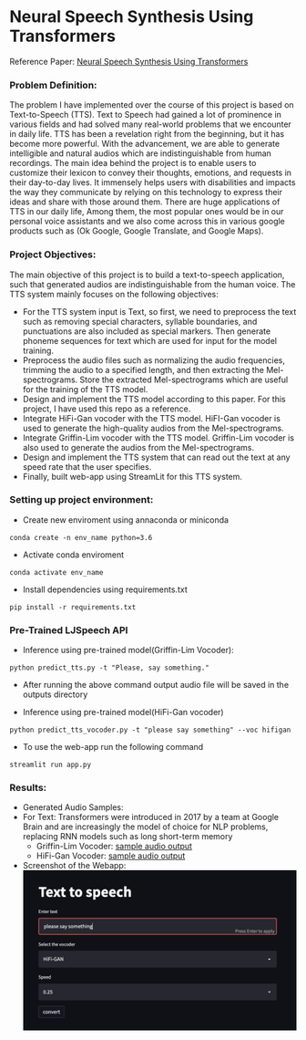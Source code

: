 # Neural Speech Synthesis Using Transformers

Reference Paper: [Neural Speech Synthesis Using Transformers](https://arxiv.org/pdf/1809.08895.pdf)

### Problem Definition:
The problem I have implemented over the course of this project is based on Text-to-Speech (TTS). Text to Speech had 
gained a lot of prominence in various fields and had solved many real-world problems that we encounter in daily life. 
TTS has been a revelation right from the beginning, but it has become more powerful. With the advancement, we are able 
to generate intelligible and natural audios which are indistinguishable from human recordings. The main idea behind the 
project is to enable users to customize their lexicon to convey their thoughts, emotions, and requests in their 
day-to-day lives.  It immensely helps users with disabilities and impacts the way they communicate by relying on this 
technology to express their ideas and share with those around them. There are huge applications of TTS in our daily 
life, Among them, the most popular ones would be in our personal voice assistants and we also come across this in 
various google products such as (Ok Google, Google Translate, and Google Maps).

### Project Objectives: 
The main objective of this project is to build a text-to-speech application, such that generated audios are 
indistinguishable from the human voice. The TTS system mainly focuses on the following objectives:

* For the TTS system input is Text, so first, we need to preprocess the text such as removing special characters, syllable boundaries, and punctuations are also included as special markers. Then generate phoneme sequences for text which are used for input for the model training.
* Preprocess the audio files such as normalizing the audio frequencies, trimming the audio to a specified length, and then extracting the Mel-spectrograms. Store the extracted Mel-spectrograms which are useful for the training of the TTS model.
* Design and implement the TTS model according to this paper. For this project, I have used this repo as a reference. 
* Integrate HiFi-Gan vocoder with the TTS model. HiFI-Gan vocoder is used to generate the high-quality audios from the Mel-spectrograms.
* Integrate Griffin-Lim vocoder with the TTS model. Griffin-Lim vocoder is also used to generate the audios from the Mel-spectrograms.
* Design and implement the TTS system that can read out the text at any speed rate that the user specifies.
* Finally, built web-app using StreamLit for this TTS system.

### Setting up project environment:
* Create new enviroment using annaconda or miniconda
```
conda create -n env_name python=3.6
```
* Activate conda enviroment
```
conda activate env_name
```
* Install dependencies using requirements.txt
```
pip install -r requirements.txt
```
### Pre-Trained LJSpeech API

* Inference using pre-trained model(Griffin-Lim Vocoder):
```
python predict_tts.py -t "Please, say something."
```
* After running the above command output audio file will be saved in the outputs directory

* Inference using pre-trained model(HiFi-Gan vocoder)
```
python predict_tts_vocoder.py -t "please say something" --voc hifigan
```

* To use the web-app run the following command
```
streamlit run app.py
```

### Results:
* Generated Audio Samples:
* For Text: Transformers were introduced in 2017 by a team at Google Brain and are increasingly the model of choice for NLP problems, replacing RNN models such as long short-term memory
  * Griffin-Lim Vocoder: [sample audio output](https://drive.google.com/file/d/1b9u9ONQ8aL3YHJwgIgqRslPMCptdOwFM/view?usp=sharing)
  * HiFi-Gan Vocoder: [sample audio output](https://drive.google.com/file/d/1CVvsT0wUcbkpSjsSYhw7N9TLD7_yF6Ev/view?usp=sharing)
* Screenshot of the Webapp:
![result](result.png)

